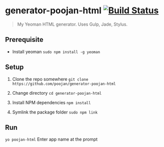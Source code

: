 # generator-poojan-html [![Build Status](https://travis-ci.org/poojan/generator-poojan-html.svg?branch=master)](https://travis-ci.org/poojan/generator-poojan-html)

> My Yeoman HTML generator. Uses Gulp, Jade, Stylus.

## Prerequisite
* Install yeoman
`sudo npm install -g yeoman`

## Setup
1. Clone the repo somewhere
`git clone https://github.com/poojan/generator-poojan-html`

2. Change directory
`cd generator-poojan-html`

3. Install NPM dependencies
`npm install`

4. Symlink the package folder
`sudo npm link`

## Run
`yo poojan-html`
Enter app name at the prompt



